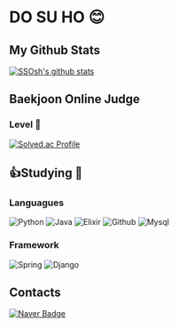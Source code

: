 <!-- ![header](https://capsule-render.vercel.app/api?type=waving&color=E3826C&height=250&section=header&text=SSOsh's%20github&fontSize=90&animation=fadeIn&fontAlignY=38&desc=%20&descAlignY=62&descAlign=62)
-->
# DO SU HO 😊

## My Github Stats
[![SSOsh's github stats](https://github-readme-stats.vercel.app/api?username=SSOsh)](https://github.com/SSOsh/github-readme-stats)

## Baekjoon Online Judge
### Level 🤔
[![Solved.ac Profile](http://mazassumnida.wtf/api/v2/generate_badge?boj=tngh147258)](https://solved.ac/tngh147258)

## 👍Studying 📖
### Languagues
![Python](https://img.shields.io/badge/Python-3776AB.svg?&style=for-the-badge&logo=Python&logoColor=white)
![Java](https://img.shields.io/badge/Java-007396.svg?&style=for-the-badge&logo=Java&logoColor=white)
![Elixir](https://img.shields.io/badge/Elixir-4B275F.svg?&style=for-the-badge&logo=Elixir&logoColor=white)
![Github](https://img.shields.io/badge/Github-181717.svg?&style=for-the-badge&logo=Github&logoColor=white)
![Mysql](https://img.shields.io/badge/Mysql-4479A1.svg?&style=for-the-badge&logo=Mysql&logoColor=white)

### Framework
![Spring](https://img.shields.io/badge/Spring-6DB33F.svg?&style=for-the-badge&logo=Spring&logoColor=white)
![Django](https://img.shields.io/badge/Django-092E20.svg?&style=for-the-badge&logo=Django&logoColor=white)

## Contacts
[![Naver Badge](https://img.shields.io/badge/Naver-03C75A?style=flat-square&logo=Naver&logoColor=white&link=mailto:tngh147258@naver.com)](mailto:tngh147258@naver.com)

